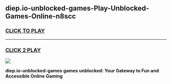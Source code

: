 
## diep.io-unblocked-games-Play-Unblocked-Games-Online-n8scc
<h3>
<a href="https://premium76.site?title=diep.io-unblocked-games&ref=24A">CLICK TO PLAY</a></h3>
<hr>

<h3>
<a href="https://premium76.site?title=diep.io-unblocked-games&ref=24A">CLICK 2 PLAY</a>
  
</h3>

<a href="https://premium76.site?title=diep.io-unblocked-games&ref=24A"><img src="https://clearcache.store/games.png"></a>


**diep.io-unblocked-games games unblocked: Your Gateway to Fun and Accessible Online Gaming**
